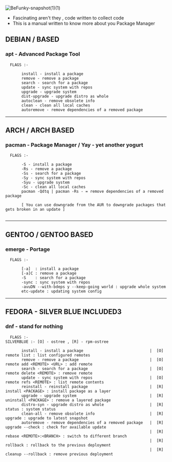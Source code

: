 ![BeFunky-snapshot(1)(1)](https://user-images.githubusercontent.com/68412503/120606015-59f9fe80-c46c-11eb-86de-5591ea754b8a.png)


- Fascinating aren't they , code written to collect code
- This is a manual written to know more about you Package Manager


## DEBIAN / BASED
### apt - Advanced Package Tool 
```
  FLAGS :-
   
       install - install a package
       remove - remove a package
       search - search for a package
       update - sync system with repos
       upgrade - upgrade system
       dist-upgrade - upgrade distro as whole
       autoclean - remove obsolete info
       clean - clean all local caches
       autoremove - remove dependencies of a removed package
``` 

-----


## ARCH / ARCH BASED
### pacman - Package Manager / Yay - yet another yogurt
```
  FLAGS :-
   
       -S - install a package
       -Rs - remove a package
       -Ss - search for a package
       -Sy - sync system with repos
       -Syu - upgrade system
       -Sc - clean all local caches
       pacman -Qdtq | pacman -Rs - = remove dependencies of a removed package
       
       [ You can use downgrade from the AUR to downgrade packages that gets broken in an update ]
       
``` 

-----

## GENTOO / GENTOO BASED 
### emerge - Portage
```
  FLAGS :-
   
       [-a]  : install a package
       [-a]C : remove a package
       -S    : search for a package
       -sync : sync system with repos
       -avuDN --with-bdeps y --keep-going world : upgrade whole system
       etc-update : updating system config
``` 

-----

## FEDORA - SILVER BLUE INCLUDED3 
### dnf - stand for nothing
```
  FLAGS :-                                                           SILVERBLUE :- [O] - ostree , [R] - rpm-ostree
   
       install - install a package                             |  [O] remote list : list configured remotes
       remove - remove a package                               |  [O] remote add <REMOTE> <URL> : add remote
       search - search for a package                           |  [O] remote delete <REMOTE> : remove remote
       update - sync system with repos                         |  [O] remote refs <REMOTE> : list remote contents
       reinstall - reinstall package                           |  [R] install <PACKAGE> : install package as a layer
       upgrade - upgrade system                                |  [R] uninstall <PACKAGE> : remove a layered package
       distro-syn - upgrade distro as whole                    |  [R] status : system status
       clean-all - remove obsolete info                        |  [R] upgrade : upgrade to latest snapshot
       autoremove - remove dependencies of a removed package   |  [R] upgrade --check : check for available update
                                                               |  [R] rebase <REMOTE>:<BRANCH> : switch to different branch
                                                               |  [R] rollback : rollback to the previous deployment
                                                               |  [R] cleanup --rollback : remove previous deployment


``` 

